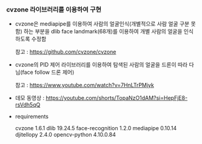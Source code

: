 ### cvzone 라이브러리를 이용하여 구현

- cvzone은 mediapipe를 이용하여 사람의 얼굴인식(개별적으로 사람 얼굴 구분 못함) 하는 부분을 dlib face landmark(68개)를 이용하여 개별 사람의 얼굴을 인식하도록 수정함

  참고 : https://github.com/cvzone/cvzone
  
- cvzone의 PID 제어 라이브러리를 이용하여 탐색된 사람의 얼굴을 드론이 따라 다님(face follow 드론 제어)

  참고 : https://www.youtube.com/watch?v=7HnLTrPMjyk
- 데모 동영상 : https://youtube.com/shorts/TopaNzO1dAM?si=HepFjE8-rsVdh5qQ

- requirements

  cvzone 1.6.1
  dlib 19.24.5
  face-recognition 1.2.0
  mediapipe 0.10.14
  djitellopy 2.4.0
  opencv-python 4.10.0.84
  
